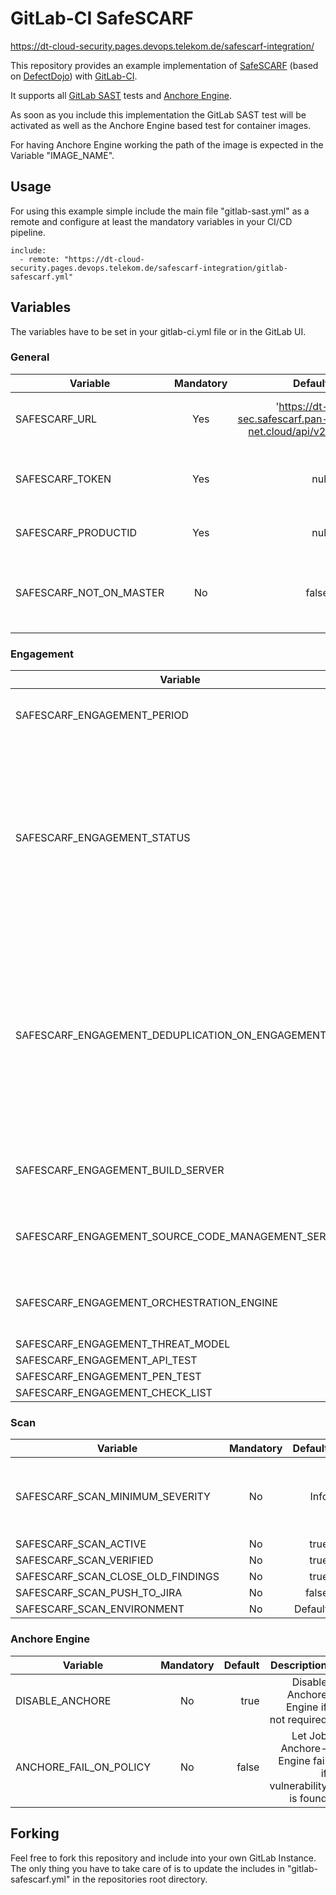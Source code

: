 # GitLab-CI SafeSCARF

https://dt-cloud-security.pages.devops.telekom.de/safescarf-integration/

This repository provides an example implementation of [SafeSCARF](https://documentation.portal.pan-net.cloud/safescarf-product/) (based on [DefectDojo](https://www.defectdojo.org)) with [GitLab-CI](https://docs.gitlab.com/ee/ci/).

It supports all [GitLab SAST](https://docs.gitlab.com/ee/user/application_security/sast/) tests and [Anchore Engine](https://anchore.com/opensource/).

As soon as you include this implementation the GitLab SAST test will be activated as well as the Anchore Engine based test for container images.

For having Anchore Engine working the path of the image is expected in the Variable "IMAGE_NAME".

## Usage
For using this example simple include the main file "gitlab-sast.yml" as a remote and configure at least the mandatory variables in your CI/CD pipeline.

```
include:
  - remote: "https://dt-cloud-security.pages.devops.telekom.de/safescarf-integration/gitlab-safescarf.yml"
````

## Variables

The variables have to be set in your gitlab-ci.yml file or in the GitLab UI.

### General

| Variable        | Mandatory | Default | Description |
| -------------   |:-------------:| -----:| -----: |
| SAFESCARF_URL | Yes | 'https://dt-sec.safescarf.pan-net.cloud/api/v2' | URL your your DefektDojo API-V2 Endpoint |
| SAFESCARF_TOKEN | Yes | null | API token for API-V2 Endpoint (or machine user token)| 
| SAFESCARF_PRODUCTID | Yes | null | ID of your Product in SafeSCARF |
| SAFESCARF_NOT_ON_MASTER | No | false | Disable SafeSCARF implementation when executed on Master branch |

### Engagement
| Variable        | Mandatory | Default | Description |
| -------------   |:-------------:| -----:| -----: |
| SAFESCARF_ENGAGEMENT_PERIOD | No | 7 | Duration in days of the created Engagement |
| SAFESCARF_ENGAGEMENT_STATUS | No | Not Started | Initial Status of the Engagement when created. Possible Values: Not Started, Blocked, Cancelled, Completed, In Progress, On Hold, Waiting for Resource |
| SAFESCARF_ENGAGEMENT_DEDUPLICATION_ON_ENGAGEMENT | No | false | If enabled deduplication will only mark a finding in this engagement as duplicate of another finding if both findings are in this engagement. If disabled, deduplication is on the product level. | 
| SAFESCARF_ENGAGEMENT_BUILD_SERVER | No | null | ID of the Build Server if configured in SafeSCARF | 
| SAFESCARF_ENGAGEMENT_SOURCE_CODE_MANAGEMENT_SERVER | No | null | ID of the SCM Server if configured in SafeSCARF |
| SAFESCARF_ENGAGEMENT_ORCHESTRATION_ENGINE | No | null | ID of the Orchestration Engine if configured in SafeSCARF | 
| SAFESCARF_ENGAGEMENT_THREAT_MODEL | No | true | |
| SAFESCARF_ENGAGEMENT_API_TEST | No | true | |
| SAFESCARF_ENGAGEMENT_PEN_TEST | No | true | |
| SAFESCARF_ENGAGEMENT_CHECK_LIST | No | true | |

### Scan
| Variable        | Mandatory | Default | Description |
| -------------   |:-------------:| -----:| -----: |
| SAFESCARF_SCAN_MINIMUM_SEVERITY | No | Info | Available values : Info, Low, Medium, High, Critical | 
| SAFESCARF_SCAN_ACTIVE | No | true | |
| SAFESCARF_SCAN_VERIFIED | No | true | |
| SAFESCARF_SCAN_CLOSE_OLD_FINDINGS | No | true | |
| SAFESCARF_SCAN_PUSH_TO_JIRA | No | false | |
| SAFESCARF_SCAN_ENVIRONMENT | No | Default | |

### Anchore Engine
| Variable        | Mandatory | Default | Description |
| -------------   |:-------------:| -----:| -----: |
| DISABLE_ANCHORE | No | true | Disable Anchore Engine if not required | 
| ANCHORE_FAIL_ON_POLICY | No | false | Let Job Anchore-Engine fail if vulnerability is found |

## Forking

Feel free to fork this repository and include into your own GitLab Instance.
The only thing you have to take care of is to update the includes in "gitlab-safescarf.yml" in the repositories root directory.
